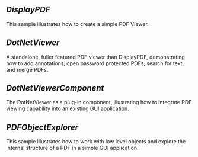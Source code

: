 ## ***DisplayPDF***
This sample illustrates how to create a simple PDF Viewer.

## ***DotNetViewer***
A standalone, fuller featured PDF viewer than DisplayPDF, demonstrating how to add annotations, open password protected PDFs, search for text, and merge PDFs.

## ***DotNetViewerComponent***
The DotNetViewer as a plug-in component, illustrating how to integrate PDF viewing capability into an existing GUI application.

## ***PDFObjectExplorer***
This sample illustrates how to work with low level objects and explore the internal structure of a PDF in a simple GUI application.
